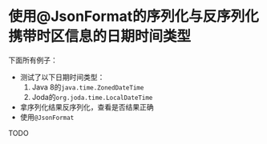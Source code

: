 # 使用@JsonFormat的序列化与反序列化携带时区信息的日期时间类型

下面所有例子：

* 测试了以下日期时间类型：
  1. Java 8的``java.time.ZonedDateTime``
  1. Joda的``org.joda.time.LocalDateTime``
* 拿序列化结果反序列化，查看是否结果正确
* 使用``@JsonFormat``

TODO  

[javadoc-java8-DateTimeFormatter]: https://docs.oracle.com/javase/8/docs/api/java/time/format/DateTimeFormatter.html
[javadoc-joda-DateTimeFormat]: http://www.joda.org/joda-time/apidocs/org/joda/time/format/DateTimeFormat.html
[javadoc-joda-DateTimeFormatter]: http://www.joda.org/joda-time/apidocs/org/joda/time/format/DateTimeFormatter.html

[src-joda-DateTimeDeserializer]: https://github.com/FasterXML/jackson-datatype-joda/blob/jackson-datatype-joda-2.8.8/src/main/java/com/fasterxml/jackson/datatype/joda/deser/DateTimeDeserializer.java
[src-java8-InstantDeserializer]: https://github.com/FasterXML/jackson-datatype-jsr310/blob/jackson-datatype-jsr310-2.8.4/src/main/java/com/fasterxml/jackson/datatype/jsr310/deser/InstantDeserializer.java
